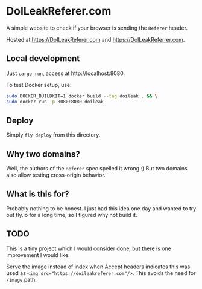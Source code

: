 # DoILeakReferer.com

A simple website to check if your browser is sending the `Referer` header.

Hosted at https://DoILeakReferer.com and https://DoILeakReferrer.com.

## Local development

Just `cargo run`, access at http://localhost:8080.

To test Docker setup, use:
```bash
sudo DOCKER_BUILDKIT=1 docker build --tag doileak . && \
sudo docker run -p 8080:8080 doileak
```

## Deploy

Simply `fly deploy` from this directory.

## Why two domains?

Well, the authors of the `Referer` spec spelled it wrong :) But two domains also allow testing cross-origin behavior.

## What is this for?

Probably nothing to be honest. I just had this idea one day and wanted to try out fly.io for a long time, so I figured why not build it.

## TODO

This is a tiny project which I would consider done, but there is one improvement I would like: 

Serve the image instead of index when Accept headers indicates this was used as `<img src="https://doileakreferer.com"/>`. This avoids the need for `/image` path.